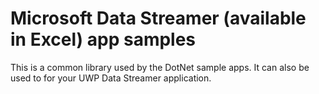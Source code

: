 <!---
  samplefwlink: https://aka.ms/DataStreamerSamples
--->

# Microsoft Data Streamer (available in Excel) app samples

This is a common library used by the DotNet sample apps. It can also be used to for your UWP Data Streamer application.

